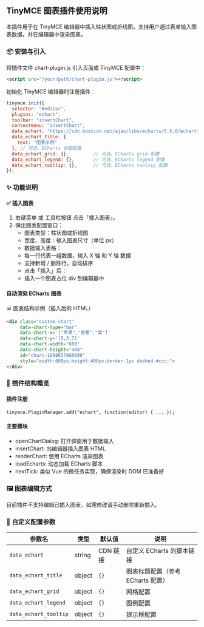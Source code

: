 ## TinyMCE 图表插件使用说明

本插件用于在 TinyMCE 编辑器中插入柱状图或折线图，支持用户通过表单输入图表数据，并在编辑器中渲染图表。

### 📦 安装与引入

将插件文件 chart-plugin.js 引入页面或 TinyMCE 配置中：

```HTML
<script src="/your/path/chart-plugin.js"></script>
```

初始化 TinyMCE 编辑器时注册插件：

```js
tinymce.init({
  selector: "#editor",
  plugins: "echart",
  toolbar: "insertChart",
  contextmenu: "insertChart",
  data_echart: "https://cdn.bootcdn.net/ajax/libs/echarts/5.5.0/echarts.min.js", // 可选，自定义 ECharts CDN
  data_echart_title: {
    text: "图表示例"
  }, // 可选，ECharts 标题配置
  data_echart_grid: {},         // 可选，ECharts grid 配置
  data_echart_legend: {},       // 可选，ECharts legend 配置
  data_echart_tooltip: {},      // 可选，ECharts tooltip 配置
});
```

### ✨ 功能说明

#### ✅ 插入图表

1. 右键菜单 或 工具栏按钮 点击「插入图表」。
2. 弹出图表配置窗口：
   - 图表类型：柱状图或折线图
   - 宽度、高度：输入图表尺寸（单位 px）
   - 数据输入表格：
   - 每一行代表一组数据，输入 X 轴 和 Y 轴 数据
   - 支持新增 / 删除行，自动排序
   - 点击「插入」后：
   - 插入一个图表占位 div 到编辑器中

#### 自动渲染 ECharts 图表

📊 图表结构示例（插入后的 HTML）
```HTML
<div class="custom-chart"
     data-chart-type="bar"
     data-chart-x='["苹果","香蕉","梨"]'
     data-chart-y='[5,3,7]'
     data-chart-width="600"
     data-chart-height="400"
     id="chart-1698657860000"
     style="width:600px;height:400px;border:1px dashed #ccc;">
</div>
```

### 🔧 插件结构概览

#### 插件注册
```JS
tinymce.PluginManager.add("echart", function(editor) { ... });
```

#### 主要模块

- openChartDialog: 打开弹窗用于数据输入
- insertChart: 向编辑器插入图表 HTML
- renderChart: 使用 ECharts 渲染图表
- loadEcharts: 动态加载 ECharts 脚本
- nextTick: 类似 Vue 的微任务实现，确保渲染时 DOM 已准备好

### 🖼 图表编辑方式
目前插件不支持编辑已插入图表，如需修改请手动删除重新插入。

### 🔧 自定义配置参数

| 参数名                | 类型   | 默认值   | 说明                              |
| --------------------- | ------ | -------- | --------------------------------- |
| `data_echart`         | string | CDN 链接 | 自定义 ECharts 的脚本链接         |
| `data_echart_title`   | object | `{}`     | 图表标题配置（参考 ECharts 配置） |
| `data_echart_grid`    | object | `{}`     | 网格配置                          |
| `data_echart_legend`  | object | `{}`     | 图例配置                          |
| `data_echart_tooltip` | object | `{}`     | 提示框配置                        |